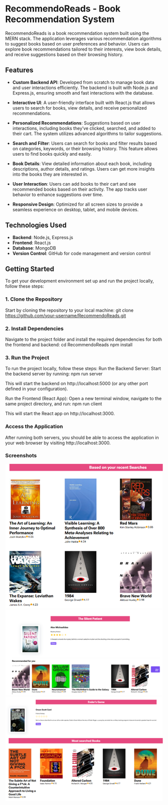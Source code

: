 # RecommendoReads - Book Recommendation System

RecommendoReads is a book recommendation system built using the MERN stack. The application leverages various recommendation algorithms to suggest books based on user preferences and behavior. Users can explore book recommendations tailored to their interests, view book details, and receive suggestions based on their browsing history.

## Features

- **Custom Backend API**: Developed from scratch to manage book data and user interactions efficiently. The backend is built with Node.js and Express.js, ensuring smooth and fast interactions with the database.

- **Interactive UI**: A user-friendly interface built with React.js that allows users to search for books, view details, and receive personalized recommendations.

- **Personalized Recommendations**: Suggestions based on user interactions, including books they’ve clicked, searched, and added to their cart. The system utilizes advanced algorithms to tailor suggestions.

- **Search and Filter**: Users can search for books and filter results based on categories, keywords, or their browsing history. This feature allows users to find books quickly and easily.

- **Book Details**: View detailed information about each book, including descriptions, author details, and ratings. Users can get more insights into the books they are interested in.

- **User Interaction**: Users can add books to their cart and see recommended books based on their activity. The app tracks user behavior to enhance suggestions over time.

- **Responsive Design**: Optimized for all screen sizes to provide a seamless experience on desktop, tablet, and mobile devices.

## Technologies Used

- **Backend**: Node.js, Express.js
- **Frontend**: React.js
- **Database**: MongoDB
- **Version Control**: GitHub for code management and version control

## Getting Started

To get your development environment set up and run the project locally, follow these steps:

### 1. Clone the Repository

Start by cloning the repository to your local machine:
git clone https://github.com/your-username/RecommendoReads.git

### 2. Install Dependencies
Navigate to the project folder and install the required dependencies for both the frontend and backend:
cd RecommendoReads
npm install

### 3. Run the Project
To run the project locally, follow these steps:
Run the Backend Server:
Start the backend server by running:
npm run server

This will start the backend on http://localhost:5000 (or any other port defined in your configuration).

Run the Frontend (React App):
Open a new terminal window, navigate to the same project directory, and run:
npm run client

This will start the React app on http://localhost:3000.

### Access the Application
After running both servers, you should be able to access the application in your web browser by visiting http://localhost:3000.

### Screenshots 
![Main Interface](./assets/screenshot1.png)
![Main Interface](./assets/screenshot4.png)
![Main Interface](./assets/screenshot5.png)
![Main Interface](./assets/screenshot2.png)
